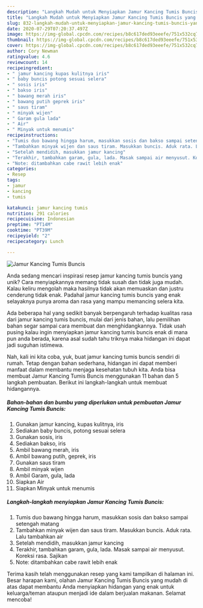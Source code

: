 ```yaml
---
description: "Langkah Mudah untuk Menyiapkan Jamur Kancing Tumis Buncis yang Lezat Sekali"
title: "Langkah Mudah untuk Menyiapkan Jamur Kancing Tumis Buncis yang Lezat Sekali"
slug: 832-langkah-mudah-untuk-menyiapkan-jamur-kancing-tumis-buncis-yang-lezat-sekali
date: 2020-07-29T07:20:37.497Z
image: https://img-global.cpcdn.com/recipes/b8c617ded93eeefe/751x532cq70/jamur-kancing-tumis-buncis-foto-resep-utama.jpg
thumbnail: https://img-global.cpcdn.com/recipes/b8c617ded93eeefe/751x532cq70/jamur-kancing-tumis-buncis-foto-resep-utama.jpg
cover: https://img-global.cpcdn.com/recipes/b8c617ded93eeefe/751x532cq70/jamur-kancing-tumis-buncis-foto-resep-utama.jpg
author: Cory Newman
ratingvalue: 4.6
reviewcount: 14
recipeingredient:
- " jamur kancing kupas kulitnya iris"
- " baby buncis potong sesuai selera"
- " sosis iris"
- " bakso iris"
- " bawang merah iris"
- " bawang putih geprek iris"
- " saus tiram"
- " minyak wijen"
- " Garam gula lada"
- " Air"
- " Minyak untuk menumis"
recipeinstructions:
- "Tumis duo bawang hingga harum, masukkan sosis dan bakso sampai setengah matang"
- "Tambahkan minyak wijen dan saus tiram. Masukkan buncis. Aduk rata. Lalu tambahkan air"
- "Setelah mendidih, masukkan jamur kancing"
- "Terakhir, tambahkan garam, gula, lada. Masak sampai air menyusut. Koreksi rasa. Sajikan"
- "Note: ditambahkan cabe rawit lebih enak"
categories:
- Resep
tags:
- jamur
- kancing
- tumis

katakunci: jamur kancing tumis 
nutrition: 291 calories
recipecuisine: Indonesian
preptime: "PT14M"
cooktime: "PT39M"
recipeyield: "2"
recipecategory: Lunch

---
```



![Jamur Kancing Tumis Buncis](https://img-global.cpcdn.com/recipes/b8c617ded93eeefe/751x532cq70/jamur-kancing-tumis-buncis-foto-resep-utama.jpg)

Anda sedang mencari inspirasi resep jamur kancing tumis buncis yang unik? Cara menyiapkannya memang tidak susah dan tidak juga mudah. Kalau keliru mengolah maka hasilnya tidak akan memuaskan dan justru cenderung tidak enak. Padahal jamur kancing tumis buncis yang enak selayaknya punya aroma dan rasa yang mampu memancing selera kita.



Ada beberapa hal yang sedikit banyak berpengaruh terhadap kualitas rasa dari jamur kancing tumis buncis, mulai dari jenis bahan, lalu pemilihan bahan segar sampai cara membuat dan menghidangkannya. Tidak usah pusing kalau ingin menyiapkan jamur kancing tumis buncis enak di mana pun anda berada, karena asal sudah tahu triknya maka hidangan ini dapat jadi suguhan istimewa.


Nah, kali ini kita coba, yuk, buat jamur kancing tumis buncis sendiri di rumah. Tetap dengan bahan sederhana, hidangan ini dapat memberi manfaat dalam membantu menjaga kesehatan tubuh kita. Anda bisa membuat Jamur Kancing Tumis Buncis menggunakan 11 bahan dan 5 langkah pembuatan. Berikut ini langkah-langkah untuk membuat hidangannya.

<!--inarticleads1-->

##### Bahan-bahan dan bumbu yang diperlukan untuk pembuatan Jamur Kancing Tumis Buncis:

1. Gunakan  jamur kancing, kupas kulitnya, iris
1. Sediakan  baby buncis, potong sesuai selera
1. Gunakan  sosis, iris
1. Sediakan  bakso, iris
1. Ambil  bawang merah, iris
1. Ambil  bawang putih, geprek, iris
1. Gunakan  saus tiram
1. Ambil  minyak wijen
1. Ambil  Garam, gula, lada
1. Siapkan  Air
1. Siapkan  Minyak untuk menumis




<!--inarticleads2-->

##### Langkah-langkah menyiapkan Jamur Kancing Tumis Buncis:

1. Tumis duo bawang hingga harum, masukkan sosis dan bakso sampai setengah matang
1. Tambahkan minyak wijen dan saus tiram. Masukkan buncis. Aduk rata. Lalu tambahkan air
1. Setelah mendidih, masukkan jamur kancing
1. Terakhir, tambahkan garam, gula, lada. Masak sampai air menyusut. Koreksi rasa. Sajikan
1. Note: ditambahkan cabe rawit lebih enak




Terima kasih telah menggunakan resep yang kami tampilkan di halaman ini. Besar harapan kami, olahan Jamur Kancing Tumis Buncis yang mudah di atas dapat membantu Anda menyiapkan hidangan yang enak untuk keluarga/teman ataupun menjadi ide dalam berjualan makanan. Selamat mencoba!
